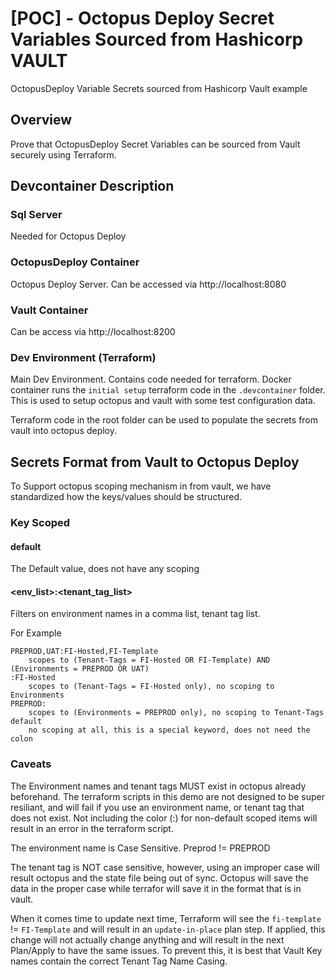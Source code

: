 # [POC] - Octopus Deploy Secret Variables Sourced from Hashicorp VAULT
OctopusDeploy Variable Secrets sourced from Hashicorp Vault example

## Overview
Prove that OctopusDeploy Secret Variables can be sourced from Vault securely using Terraform.

## Devcontainer Description

### Sql Server
Needed for Octopus Deploy

### OctopusDeploy Container
Octopus Deploy Server. Can be accessed via http://localhost:8080

### Vault Container
Can be access via http://localhost:8200

### Dev Environment (Terraform)
Main Dev Environment.  Contains code needed for terraform.  Docker container runs the `initial setup` terraform code in the `.devcontainer` folder.  This is used to setup octopus and vault with some test configuration data.

Terraform code in the root folder can be used to populate the secrets from vault into octopus deploy.

## Secrets Format from Vault to Octopus Deploy
To Support octopus scoping mechanism in from vault, we have standardized how the keys/values should be structured.

### Key Scoped

#### default
The Default value, does not have any scoping

#### <env_list>:<tenant_tag_list>
Filters on environment names in a comma list, tenant tag list.


For Example 
```
PREPROD,UAT:FI-Hosted,FI-Template
    scopes to (Tenant-Tags = FI-Hosted OR FI-Template) AND (Environments = PREPROD OR UAT)
:FI-Hosted
    scopes to (Tenant-Tags = FI-Hosted only), no scoping to Environments
PREPROD:
    scopes to (Environments = PREPROD only), no scoping to Tenant-Tags
default
    no scoping at all, this is a special keyword, does not need the colon
```

### Caveats
The Environment names and tenant tags MUST exist in octopus already beforehand.  The terraform scripts in this demo are not designed to be super resiliant, and will fail if you use an environment name, or tenant tag that does not exist.  Not including the color (:) for non-default scoped items will result in an error in the terraform script.

The environment name is Case Sensitive.  Preprod != PREPROD

The tenant tag is NOT case sensitive, however, using an improper case will result octopus and the state file being out of sync.  Octopus will save the data in the proper case while terrafor will save it in the format that is in vault.

When it comes time to update next time, Terraform will see the `fi-template` != `FI-Template` and will result in an `update-in-place` plan step.  If applied, this change will not actually change anything and will result in the next Plan/Apply to have the same issues.  To prevent this, it is best that Vault Key names contain the correct Tenant Tag Name Casing.


